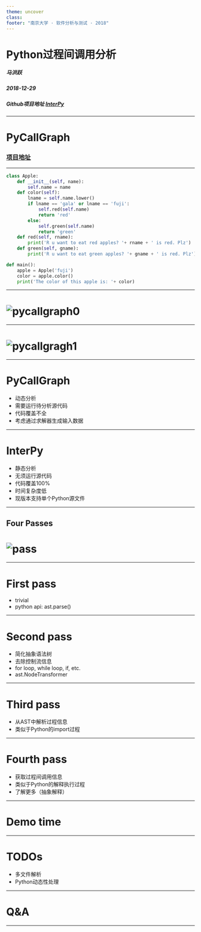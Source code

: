 ```yaml
---
theme: uncover
class:
footer: "南京大学 · 软件分析与测试 · 2018"
---
```


# Python过程间调用分析

##### 马洪跃

##### 2018-12-29

##### Github项目地址 [InterPy](https://github.com/bryce-ma/interpy)

---

# PyCallGraph

### [项目地址](https://github.com/gak/pycallgraph/#python-call-graph)

---

```python
class Apple:
    def __init__(self, name):
        self.name = name
    def color(self):
        lname = self.name.lower()
        if lname == 'gala' or lname == 'fuji':
            self.red(self.name)
            return 'red'
        else:
            self.green(self.name)
            return 'green'
    def red(self, rname):
        print('R u want to eat red apples? '+ rname + ' is red. Plz')
    def green(self, gname):
        print('R u want to eat green apples? '+ gname + ' is red. Plz')

def main():
    apple = Apple('fuji')
    color = apple.color()
    print('The color of this apple is: '+ color)
```

---

<!-- paginate: true -->

# ![pycallgraph0](./asset/pycallgraph.png)

---

# ![pycallgragh1](./asset/pycallgraphapple.png)

---

# PyCallGraph

- 动态分析
- 需要运行待分析源代码
- 代码覆盖不全
- 考虑通过求解器生成输入数据

---

# InterPy

- 静态分析
- 无须运行源代码
- 代码覆盖100%
- 时间复杂度低
- 现版本支持单个Python源文件

---

## Four Passes 

# ![pass](./passes.png)

---

# First pass

- trivial
- python api: ast.parse()

---

# Second pass

- 简化抽象语法树
- 去除控制流信息
- for loop, while loop, if, etc.
- ast.NodeTransformer

---

# Third pass

- 从AST中解析过程信息
- 类似于Python的import过程

---

# Fourth pass

- 获取过程间调用信息
- 类似于Python的解释执行过程
- 了解更多（抽象解释）

---

# Demo time

---

# TODOs

- 多文件解析
- Python动态性处理

---

# Q&A

---



